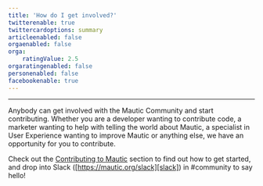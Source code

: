 ```yaml
---
title: 'How do I get involved?'
twitterenable: true
twittercardoptions: summary
articleenabled: false
orgaenabled: false
orga:
    ratingValue: 2.5
orgaratingenabled: false
personenabled: false
facebookenable: true
---
```


---
Anybody can get involved with the Mautic Community and start contributing. Whether you are a developer wanting to contribute code, a marketer wanting to help with telling the world about Mautic, a specialist in User Experience wanting to improve Mautic or anything else, we have an opportunity for you to contribute.

Check out the [Contributing to Mautic][contributing] section to find out how to get started, and drop into Slack ([https://mautic.org/slack][slack]) in #community to say hello!

[contributing]: </contributing-to-mautic>
[slack]: <https://mautic.org/slack>